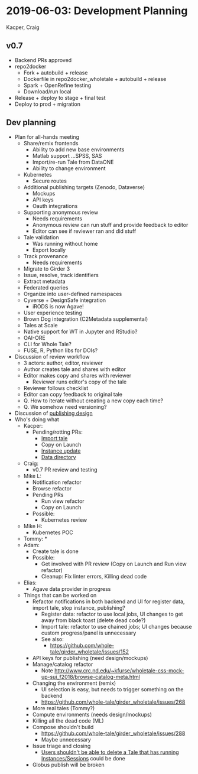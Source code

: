2019-06-03: Development Planning
================================
Kacper, Craig

v0.7
----
* Backend PRs approved
* repo2docker 
    * Fork + autobuild + release
    * Dockerfile in repo2docker_wholetale  + autobuild + release
    * Spark + OpenRefine testing
    * Download/run local
* Release + deploy to stage + final test 
* Deploy to prod + migration

Dev planning
------------
* Plan for all-hands meeting
    * Share/remix frontends
        * Ability to add new base environments
        * Matlab support ...SPSS, SAS
        * Import/re-run Tale from DataONE
        * Ability to change environment
    * Kubernetes
        * Secure routes
    * Additional publishing targets (Zenodo, Dataverse)
        * Mockups 
        * API keys
        * Oauth integrations
    * Supporting anonymous review
        * Needs requirements
        * Anonymous review can run stuff and provide feedback to editor
        * Editor can see if reviewer ran and did stuff
    * Tale validation
        * Was running without home
        * Export locally
    * Track provenance
        * Needs requirements
    * Migrate to Girder 3
    * Issue, resolve, track identifiers 
    * Extract metadata
    * Federated queries
    * Organize into user-defined namespaces
    * Cyverse + DesignSafe integration
        * iRODS is now Agave!
    * User experience testing
    * Brown Dog integration (C2Metadata supplemental)
    * Tales at Scale
    * Native support for WT in Jupyter and RStudio?
    * OAI-ORE
    * CLI for Whole Tale?
    * FUSE, R, Python libs for DOIs?
* Discussion of review workflow
    * 3 actors: author, editor, reviewer
    * Author creates tale and shares with editor
    * Editor makes copy and shares with reviewer
        * Reviewer runs editor's copy of the tale
    * Reviewer follows checklist
    * Editor can copy feedback to original tale
    * Q. How to iterate without creating a new copy each time?
    * Q. We somehow need versioning?
* Discussion of [publishing design](https://docs.google.com/document/d/1PzlVd9LLqEw-pg2UjQMdL77CzlLLz1UeAUrv7OpcZ_M)
* Who's doing what
    * Kacper: 
        * Pending/rotting PRs:
            * [Import tale](https://github.com/whole-tale/girder_wholetale/pull/259)
            * Copy on Launch
            * [Instance update](https://github.com/whole-tale/girder_wholetale/pull/299)
            * [Data directory](https://github.com/whole-tale/gwvolman/pull/39)
    * Craig:
        * v0.7 PR review and testing
    * Mike L: 
        * Notification refactor
        * Browse refactor
        * Pending PRs
            * Run view refactor
            * Copy on Launch
        * Possible:
            * Kubernetes review
    * Mike H:
        * Kubernetes POC
    * Tommy:
        * 
    * Adam:
        * Create tale is done
        * Possible:
            * Get involved with PR review (Copy on Launch and Run view refactor)
            * Cleanup: Fix linter errors, Killing dead code
    * Elias:
        * Agave data provider in progress
    * Things that can be worked on 
        * Refactor notifications in both backend and UI for register data, import tale, stop instance, publishing?
            * Register data: refactor to use local jobs, UI changes to get away from black toast (delete dead code?)
            * Import tale: refactor to use chained jobs; UI changes because custom progress/panel is unnecessary
            * See also:
                * https://github.com/whole-tale/girder_wholetale/issues/152
        * API keys for publishing (need design/mockups)
        * Manage/catalog refactor
            * Note http://www.crc.nd.edu/~kfurse/wholetale-css-mock-up-sui_f2018/browse-catalog-meta.html
        * Changing the environment (remix)
            * UI selection is easy, but needs to trigger something on the backend
            * https://github.com/whole-tale/girder_wholetale/issues/268
        * More real tales (Tommy?)
        * Compute environments (needs design/mockups)
        * Killing all the dead code (ML)
        * Compose shouldn't build
            * https://github.com/whole-tale/girder_wholetale/issues/288
            * Maybe unnecessary
        * Issue triage and closing
            * [Users shouldn't be able to delete a Tale that has running Instances/Sessions](https://github.com/whole-tale/girder_wholetale/issues/166) could be done
        * Globus publish will be broken
